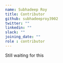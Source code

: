 ```yaml
---
name: Subhadeep Roy
title: Contributor
github: subhadeeproy3902
twitter: ""
linkedin: ""
slack: ""
joining_date: ""
role : contributor
---
```


Still waiting for this
